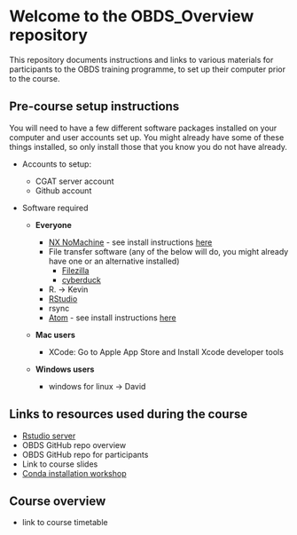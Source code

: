 # Welcome to the OBDS_Overview repository

This repository documents instructions and links to various materials for participants to the OBDS training programme, to set up their computer prior to the course.

## Pre-course setup instructions 

You will need to have a few different software packages installed on your computer and user accounts set up.
You might already have some of these things installed, so only install those that you know you do not have already. 

- Accounts to setup: 
    - CGAT server account
    - Github account

- Software required
  - **Everyone** 
    - [NX NoMachine](https://www.nomachine.com/) - see install instructions [here](https://github.com/OBDS-Training/OBDS_Overview/blob/master/NoMachine%20setup.pdf)
    - File transfer software (any of the below will do, you might already have one or an alternative installed)
        - [Filezilla](https://filezilla-project.org/)
        - [cyberduck](https://cyberduck.io/)
    - R. -> Kevin 
    - [RStudio](https://rstudio.com/products/rstudio/download/) 
    - rsync
    - [Atom](https://atom.io/) - see install instructions [here](https://github.com/OBDS-Training/OBDS_Overview/blob/master/Atom_install_instructions.md)

  - **Mac users**
    - XCode: Go to Apple App Store and Install Xcode developer tools 
  - **Windows users**
    - windows for linux -> David 
    
## Links to resources used during the course 

- [Rstudio server](https://rstudio.com/products/rstudio-server-pro/)
- OBDS GitHub repo overview
- OBDS GitHub repo for participants 
- Link to course slides 
- [Conda installation workshop](https://github.com/OBDS-Training/Conda_Workshops/blob/master/1_Conda_intro.md)


## Course overview 

- link to course timetable
